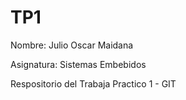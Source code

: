 # TP1

Nombre: Julio Oscar Maidana

Asignatura: Sistemas Embebidos

Respositorio del Trabaja Practico 1 - GIT